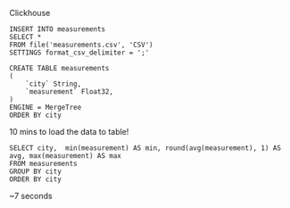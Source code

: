 Clickhouse

```clickhouse
INSERT INTO measurements
SELECT *
FROM file('measurements.csv', 'CSV')
SETTINGS format_csv_delimiter = ';'
```

```clickhouse
CREATE TABLE measurements
(
    `city` String,
    `measurement` Float32,
)
ENGINE = MergeTree
ORDER BY city

```

10 mins to load the data to table!

```clickhouse
SELECT city,  min(measurement) AS min, round(avg(measurement), 1) AS avg, max(measurement) AS max 
FROM measurements 
GROUP BY city
ORDER BY city
```
~7 seconds
